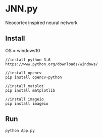 # JNN.py
Neocortex inspired neural network

## Install

OS = windows10
```
//install python 3.6
https://www.python.org/downloads/windows/

//install opencv
pip install opencv-python

//install matplot
pip install matplotlib

//install imageio
pip install imageio
```

## Run

```
python App.py
```